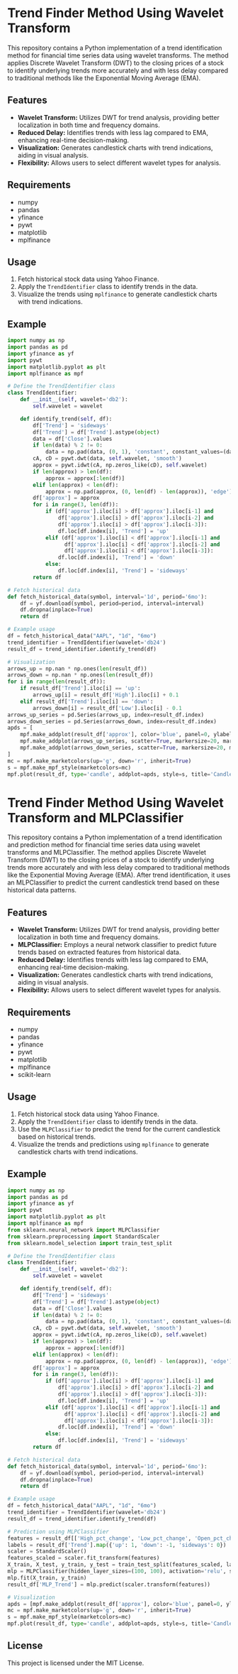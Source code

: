 
# Trend Finder Method Using Wavelet Transform

This repository contains a Python implementation of a trend identification method for financial time series data using wavelet transforms. The method applies Discrete Wavelet Transform (DWT) to the closing prices of a stock to identify underlying trends more accurately and with less delay compared to traditional methods like the Exponential Moving Average (EMA).

## Features

- **Wavelet Transform:** Utilizes DWT for trend analysis, providing better localization in both time and frequency domains.
- **Reduced Delay:** Identifies trends with less lag compared to EMA, enhancing real-time decision-making.
- **Visualization:** Generates candlestick charts with trend indications, aiding in visual analysis.
- **Flexibility:** Allows users to select different wavelet types for analysis.

## Requirements

- numpy
- pandas
- yfinance
- pywt
- matplotlib
- mplfinance

## Usage

1. Fetch historical stock data using Yahoo Finance.
2. Apply the `TrendIdentifier` class to identify trends in the data.
3. Visualize the trends using `mplfinance` to generate candlestick charts with trend indications.

## Example

```python
import numpy as np
import pandas as pd
import yfinance as yf
import pywt
import matplotlib.pyplot as plt
import mplfinance as mpf

# Define the TrendIdentifier class
class TrendIdentifier:
    def __init__(self, wavelet='db2'):
        self.wavelet = wavelet

    def identify_trend(self, df):
        df['Trend'] = 'sideways'
        df['Trend'] = df['Trend'].astype(object)
        data = df['Close'].values
        if len(data) % 2 != 0:
            data = np.pad(data, (0, 1), 'constant', constant_values=(data[-1],))
        cA, cD = pywt.dwt(data, self.wavelet, 'smooth')
        approx = pywt.idwt(cA, np.zeros_like(cD), self.wavelet)
        if len(approx) > len(df):
            approx = approx[:len(df)]
        elif len(approx) < len(df):
            approx = np.pad(approx, (0, len(df) - len(approx)), 'edge')
        df['approx'] = approx
        for i in range(3, len(df)):
            if (df['approx'].iloc[i] > df['approx'].iloc[i-1] and 
                df['approx'].iloc[i] > df['approx'].iloc[i-2] and 
                df['approx'].iloc[i] > df['approx'].iloc[i-3]):
                df.loc[df.index[i], 'Trend'] = 'up'
            elif (df['approx'].iloc[i] < df['approx'].iloc[i-1] and 
                  df['approx'].iloc[i] < df['approx'].iloc[i-2] and 
                  df['approx'].iloc[i] < df['approx'].iloc[i-3]):
                df.loc[df.index[i], 'Trend'] = 'down'
            else:
                df.loc[df.index[i], 'Trend'] = 'sideways'
        return df

# Fetch historical data
def fetch_historical_data(symbol, interval='1d', period='6mo'):
    df = yf.download(symbol, period=period, interval=interval)
    df.dropna(inplace=True)
    return df

# Example usage
df = fetch_historical_data("AAPL", "1d", "6mo")
trend_identifier = TrendIdentifier(wavelet='db24')
result_df = trend_identifier.identify_trend(df)

# Visualization
arrows_up = np.nan * np.ones(len(result_df))
arrows_down = np.nan * np.ones(len(result_df))
for i in range(len(result_df)):
    if result_df['Trend'].iloc[i] == 'up':
        arrows_up[i] = result_df['High'].iloc[i] + 0.1
    elif result_df['Trend'].iloc[i] == 'down':
        arrows_down[i] = result_df['Low'].iloc[i] - 0.1
arrows_up_series = pd.Series(arrows_up, index=result_df.index)
arrows_down_series = pd.Series(arrows_down, index=result_df.index)
apds = [
    mpf.make_addplot(result_df['approx'], color='blue', panel=0, ylabel='Approximation'),
    mpf.make_addplot(arrows_up_series, scatter=True, markersize=20, marker='^', alpha=0.35, color='green', panel=0),
    mpf.make_addplot(arrows_down_series, scatter=True, markersize=20, marker='v', alpha=0.35, color='red', panel=0)
]
mc = mpf.make_marketcolors(up='g', down='r', inherit=True)
s = mpf.make_mpf_style(marketcolors=mc)
mpf.plot(result_df, type='candle', addplot=apds, style=s, title='Candlestick Chart with Wavelet Trends', volume=False, savefig='candlestick_chart_with_wavelet_trends.svg')
```

# Trend Finder Method Using Wavelet Transform and MLPClassifier

This repository contains a Python implementation of a trend identification and prediction method for financial time series data using wavelet transforms and MLPClassifier. The method applies Discrete Wavelet Transform (DWT) to the closing prices of a stock to identify underlying trends more accurately and with less delay compared to traditional methods like the Exponential Moving Average (EMA). After trend identification, it uses an MLPClassifier to predict the current candlestick trend based on these historical data patterns.

## Features

- **Wavelet Transform:** Utilizes DWT for trend analysis, providing better localization in both time and frequency domains.
- **MLPClassifier:** Employs a neural network classifier to predict future trends based on extracted features from historical data.
- **Reduced Delay:** Identifies trends with less lag compared to EMA, enhancing real-time decision-making.
- **Visualization:** Generates candlestick charts with trend indications, aiding in visual analysis.
- **Flexibility:** Allows users to select different wavelet types for analysis.

## Requirements

- numpy
- pandas
- yfinance
- pywt
- matplotlib
- mplfinance
- scikit-learn

## Usage

1. Fetch historical stock data using Yahoo Finance.
2. Apply the `TrendIdentifier` class to identify trends in the data.
3. Use the `MLPClassifier` to predict the trend for the current candlestick based on historical trends.
4. Visualize the trends and predictions using `mplfinance` to generate candlestick charts with trend indications.

## Example

```python
import numpy as np
import pandas as pd
import yfinance as yf
import pywt
import matplotlib.pyplot as plt
import mplfinance as mpf
from sklearn.neural_network import MLPClassifier
from sklearn.preprocessing import StandardScaler
from sklearn.model_selection import train_test_split

# Define the TrendIdentifier class
class TrendIdentifier:
    def __init__(self, wavelet='db2'):
        self.wavelet = wavelet

    def identify_trend(self, df):
        df['Trend'] = 'sideways'
        df['Trend'] = df['Trend'].astype(object)
        data = df['Close'].values
        if len(data) % 2 != 0:
            data = np.pad(data, (0, 1), 'constant', constant_values=(data[-1],))
        cA, cD = pywt.dwt(data, self.wavelet, 'smooth')
        approx = pywt.idwt(cA, np.zeros_like(cD), self.wavelet)
        if len(approx) > len(df):
            approx = approx[:len(df)]
        elif len(approx) < len(df):
            approx = np.pad(approx, (0, len(df) - len(approx)), 'edge')
        df['approx'] = approx
        for i in range(3, len(df)):
            if (df['approx'].iloc[i] > df['approx'].iloc[i-1] and 
                df['approx'].iloc[i] > df['approx'].iloc[i-2] and 
                df['approx'].iloc[i] > df['approx'].iloc[i-3]):
                df.loc[df.index[i], 'Trend'] = 'up'
            elif (df['approx'].iloc[i] < df['approx'].iloc[i-1] and 
                  df['approx'].iloc[i] < df['approx'].iloc[i-2] and 
                  df['approx'].iloc[i] < df['approx'].iloc[i-3]):
                df.loc[df.index[i], 'Trend'] = 'down'
            else:
                df.loc[df.index[i], 'Trend'] = 'sideways'
        return df

# Fetch historical data
def fetch_historical_data(symbol, interval='1d', period='6mo'):
    df = yf.download(symbol, period=period, interval=interval)
    df.dropna(inplace=True)
    return df

# Example usage
df = fetch_historical_data("AAPL", "1d", "6mo")
trend_identifier = TrendIdentifier(wavelet='db24')
result_df = trend_identifier.identify_trend(df)

# Prediction using MLPClassifier
features = result_df[['High_pct_change', 'Low_pct_change', 'Open_pct_change', 'Close_pct_change']]
labels = result_df['Trend'].map({'up': 1, 'down': -1, 'sideways': 0})
scaler = StandardScaler()
features_scaled = scaler.fit_transform(features)
X_train, X_test, y_train, y_test = train_test_split(features_scaled, labels, test_size=0.4, shuffle=False)
mlp = MLPClassifier(hidden_layer_sizes=(100, 100), activation='relu', solver='sgd', learning_rate_init=0.01, max_iter=200)
mlp.fit(X_train, y_train)
result_df['MLP_Trend'] = mlp.predict(scaler.transform(features))

# Visualization
apds = [mpf.make_addplot(result_df['approx'], color='blue', panel=0, ylabel='Approximation')]
mc = mpf.make_marketcolors(up='g', down='r', inherit=True)
s = mpf.make_mpf_style(marketcolors=mc)
mpf.plot(result_df, type='candle', addplot=apds, style=s, title='Candlestick Chart with Wavelet and MLP Predicted Trends', volume=False)
```

## License

This project is licensed under the MIT License.
